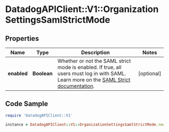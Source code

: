 # DatadogAPIClient::V1::OrganizationSettingsSamlStrictMode

## Properties

Name | Type | Description | Notes
------------ | ------------- | ------------- | -------------
**enabled** | **Boolean** | Whether or not the SAML strict mode is enabled. If true, all users must log in with SAML. Learn more on the [SAML Strict documentation](https://docs.datadoghq.com/account_management/saml/#saml-strict). | [optional] 

## Code Sample

```ruby
require 'DatadogAPIClient::V1'

instance = DatadogAPIClient::V1::OrganizationSettingsSamlStrictMode.new(enabled: false)
```


